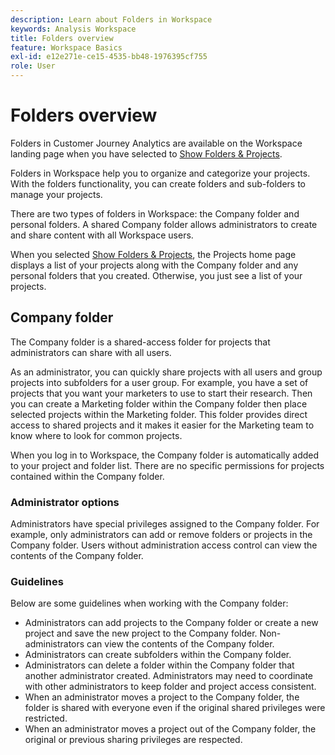 ```yaml
---
description: Learn about Folders in Workspace
keywords: Analysis Workspace
title: Folders overview
feature: Workspace Basics
exl-id: e12e271e-ce15-4535-bb48-1976395cf755
role: User
---
```

# Folders overview

Folders in Customer Journey Analytics are available on the Workspace landing page when you have selected to [Show Folders & Projects](../freeform-overview.md#show-selector).

Folders in Workspace help you to organize and categorize your projects. With the folders functionality, you can create folders and sub-folders to manage your projects. 

There are two types of folders in Workspace: the Company folder and personal folders. A shared Company folder allows administrators to create and share content with all Workspace users. 

When you selected [Show Folders & Projects](../freeform-overview.md#show-selector), the Projects home page displays a list of your projects along with the Company folder and any personal folders that you created. Otherwise, you just see a list of your projects.


## Company folder

The Company folder is a shared-access folder for projects that administrators can share with all users.

As an administrator, you can quickly share projects with all users and group projects into subfolders for a user group. For example, you have a set of projects that you want your marketers to use to start their research. Then you can create a Marketing folder within the Company folder then place selected projects within the Marketing folder. This folder provides direct access to shared projects and it makes it easier for the Marketing team to know where to look for common projects.

When you log in to Workspace, the Company folder is automatically added to your project and folder list. There are no specific permissions for projects contained within the Company folder.

### Administrator options

Administrators have special privileges assigned to the Company folder. For example, only administrators can add or remove folders or projects in the Company folder. Users without administration access control can view the contents of the Company folder.

<!--
![The Projects page showing the admin options.](/help/analysis-workspace/build-workspace-project/assets/admin-options.png)

Non-Admins have limited options.

![The Projects page showing the non-admin options for folders.](/help/analysis-workspace/build-workspace-project/assets/non-admin-folder-options.png)

--> 

### Guidelines

Below are some guidelines when working with the Company folder:

- Administrators can add projects to the Company folder or create a new project and save the new project to the Company folder. Non-administrators can view the contents of the Company folder.
- Administrators can create subfolders within the Company folder.
- Administrators can delete a folder within the Company folder that another administrator created. Administrators may need to coordinate with other administrators to keep folder and project access consistent.
- When an administrator moves a project to the Company folder, the folder is shared with everyone even if the original shared privileges were restricted. 
- When an administrator moves a project out of the Company folder, the original or previous sharing privileges are respected.

